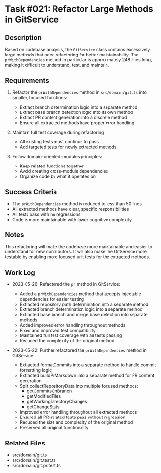 # Task #021: Refactor Large Methods in GitService

## Description

Based on codebase analysis, the `GitService` class contains excessively large methods that need refactoring for better maintainability. The `prWithDependencies` method in particular is approximately 248 lines long, making it difficult to understand, test, and maintain.

## Requirements

1. Refactor the `prWithDependencies` method in `src/domain/git.ts` into smaller, focused functions:
   - Extract branch determination logic into a separate method
   - Extract base branch detection logic into its own method
   - Extract PR content generation into a discrete method
   - Ensure all extracted methods have proper error handling

2. Maintain full test coverage during refactoring
   - All existing tests must continue to pass
   - Add targeted tests for newly extracted methods

3. Follow domain-oriented-modules principles:
   - Keep related functions together
   - Avoid creating cross-module dependencies
   - Organize code by what it operates on

## Success Criteria

- The `prWithDependencies` method is reduced to less than 50 lines
- All extracted methods have clear, specific responsibilities
- All tests pass with no regressions
- Code is more maintainable with lower cognitive complexity

## Notes

This refactoring will make the codebase more maintainable and easier to understand for new contributors. It will also make the GitService more testable by enabling more focused unit tests for the extracted methods.

## Work Log

- 2023-05-26: Refactored the `pr` method in GitService:
  - Added a `prWithDependencies` method that accepts injectable dependencies for easier testing
  - Extracted repository path determination into a separate method
  - Extracted branch determination logic into a separate method
  - Extracted base branch and merge base detection into separate methods
  - Added improved error handling throughout methods
  - Fixed and improved test compatibility
  - Maintained full test coverage with all tests passing
  - Reduced the complexity of the original method

- 2023-05-22: Further refactored the `prWithDependencies` method in GitService:
  - Extracted formatCommits into a separate method to handle commit formatting logic
  - Extracted buildPrMarkdown into a separate method for PR content generation
  - Split collectRepositoryData into multiple focused methods:
    - getCommitsOnBranch
    - getModifiedFiles
    - getWorkingDirectoryChanges
    - getChangeStats
  - Improved error handling throughout all extracted methods
  - Ensured all PR-related tests pass without regression
  - Reduced the size and complexity of the original method
  - Preserved all original functionality

## Related Files

- src/domain/git.ts
- src/domain/git.test.ts
- src/domain/git.pr.test.ts 
